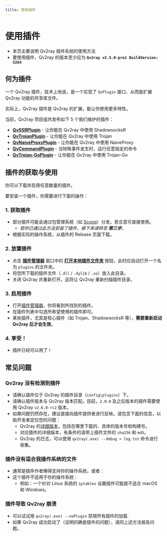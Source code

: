 ```yaml
---
title: 使用插件
---
```


# 使用插件

- 本页主要说明 Qv2ray 插件系统的使用方法
- 要使用插件，Qv2ray 的版本至少应为 **`Qv2ray v2.5.0-pre1 BuildVersion: 5264`**

## 何为插件

一个 Qv2ray 插件，技术上地说，是一个实现了 `QvPlugin` 接口、从而能扩展 Qv2ray 功能的共享库文件。

实际上，Qv2ray 插件是 Qv2ray 的扩展，能让你使用更多特性。

当前，Qv2ray 项目组共发布如下 5 个我们维护的插件：

- [**QvSSRPlugin**](https://github.com/Qv2ray/QvPlugin-SSR) - 让你能在 Qv2ray 中使用 ShadowsocksR
- [**QvTrojanPlugin**](https://github.com/Qv2ray/QvPlugin-Trojan) - 让你能在 Qv2ray 中使用 Trojan
- [**QvNaiveProxyPlugin**](https://github.com/Qv2ray/QvPlugin-NaiveProxy) - 让你能在 Qv2ray 中使用 NaiveProxy
- [**QvCommandPlugin**](https://github.com/Qv2ray/QvPlugin-Command) - 当特殊事件发生时，运行任意指定的命令
- [**QvTrojan-GoPlugin**](https://github.com/Qv2ray/QvPlugin-Trojan-Go) - 让你能在 Qv2ray 中使用 Trojan-Go

## 插件的获取与使用

你可以下载并启用任意数量的插件。

要安装一个插件，你需要进行下面的操作：

### 1. 获取插件

- 部分插件可能会通过包管理系统（如 [Scoop](../getting-started/step1.md#scoop-针对-windows-用户)）分发，若合意可直接使用。
  - *若你已通过此方法安装了插件，接下来请转至 **第三步**。*
- 根据实际的操作系统，从插件的 Release 页面下载。

### 2. 放置插件

- 点击 **[插件管理器](qv2ray://open/plugin/metadata)** 窗口中的 **[打开本地插件文件夹](qv2ray://open/plugin/plugindir)** 按钮，此时应自动打开一个名为 `plugins` 的文件夹。
- 将您所下载的插件文件（`.dll` / `.dylib` / `.so`）放入此目录。
- 关闭 Qv2ray 并重新打开。这将让 Qv2ray 重新扫描插件目录。

### 3. 启用插件

- 打开[插件管理器](qv2ray://open/plugin/metadata)，你将看到所找到的插件。
- 在插件列表中勾选所希望使用的插件即可。
- 某些插件，尤其是核心插件（如 Trojan、ShadowsocksR 等），**需要重新启动 Qv2ray 后才会生效**。

### 4. 享受！

- 插件已经可以用了！

## 常见问题

### Qv2ray 没有检测到插件

- 请确认插件位于 Qv2ray 的插件目录（`config\plugins`）下。
- 请确认插件版本与 Qv2ray 版本匹配。目前，`2.0.0` 及之后版本的插件需要使用 Qv2ray `v2.6.0-rc2` 版本。
- 如果问题仍然存在，建议直接向插件提供者进行反映。请包含下面的信息，以助开发者定位您的问题：
  - Qv2ray 的[详细版本](qv2ray://open/preference/about)，包括在哪里下载的、具体的版本号和构建号。
  - 对应插件的详细版本，有条件的请带上插件文件的 `sha256` 和 `md5`。
  - Qv2ray 的日志，可以使用 `qv2ray(.exe) --debug > log.txt` 命令进行收集。

### 插件没有适合我操作系统的文件

- 通常是插件作者懒得支持你的操作系统，或者：
- 这个插件不适用于你的操作系统：
  - 例如：一个针对 Linux 系统的 `iptables` 设置插件可能就不适合 macOS 和 Windows。

### 插件导致 Qv2ray 崩溃

- 可以试试用 `qv2ray(.exe) --noPlugin` 禁用所有插件的加载.
- 如果 Qv2ray 成功启动了（证明的确是插件的问题），请同上述方法报告问题。
